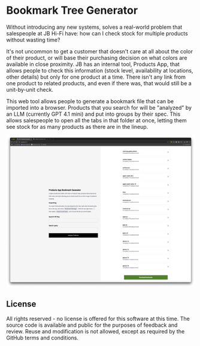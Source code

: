 # Bookmark Tree Generator

Without introducing any new systems, solves a real-world problem that
salespeople at JB Hi-Fi have: how can I check stock for multiple products
without wasting time?

It's not uncommon to get a customer that doesn't care at all about the color of
their product, or will base their purchasing decision on what colors are
available in close proximity. JB has an internal tool, Products App, that allows
people to check this information (stock level, availability at locations, other
details) but only for one product at a time. There isn't any link from one
product to related products, and even if there was, that would still be a
unit-by-unit check.

This web tool allows people to generate a bookmark file that can be imported
into a browser. Products that you search for will be "analyzed" by an LLM
(currently GPT 4.1 mini) and put into groups by their spec. This allows
salespeople to open all the tabs in that folder at once, letting them see stock
for as many products as there are in the lineup.

![Screenshot of the website, showing the inputs on the left and lots of successful searches on the right](site-demo.png)

## License

All rights reserved - no license is offered for this software at this time. The
source code is available and public for the purposes of feedback and review.
Reuse and modification is not allowed, except as required by the GitHub terms
and conditions.
